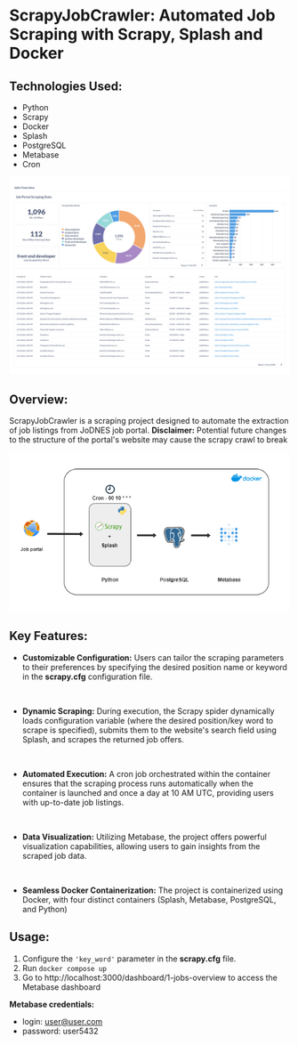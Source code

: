 
# ScrapyJobCrawler: Automated Job Scraping with Scrapy, Splash and Docker

## Technologies Used:

- Python
- Scrapy
- Docker
- Splash
- PostgreSQL
- Metabase
- Cron

<img src="images/dashboard.png">

## Overview:
ScrapyJobCrawler is a  scraping project designed to automate the extraction of job listings from JoDNES job portal.
**Disclaimer:** Potential future changes to the structure of the portal's website may cause the scrapy crawl to break

<img src="images/architecture.png">

## Key Features:
- **Customizable Configuration:** Users can tailor the scraping parameters to their preferences by specifying the desired position name or keyword in the **scrapy.cfg** configuration file.
<br>

- **Dynamic Scraping:** During execution, the Scrapy spider dynamically loads configuration variable (where the desired position/key word to scrape is specified), submits them to the website's search field using Splash, and scrapes the returned job offers.
<br>

- **Automated Execution:** A cron job orchestrated within the container ensures that the scraping process runs automatically when the container is launched and once a day at 10 AM UTC, providing users with up-to-date job listings.
<br>

- **Data Visualization:** Utilizing Metabase, the project offers powerful visualization capabilities, allowing users to gain insights from the scraped job data.
<br>

- **Seamless Docker Containerization:** The project is containerized using Docker, with four distinct containers (Splash, Metabase, PostgreSQL, and Python) 

## Usage:
1. Configure the `'key_word'` parameter in the **scrapy.cfg** file.
2. Run `docker compose up`
3. Go to http://localhost:3000/dashboard/1-jobs-overview to access the Metabase dashboard 

**Metabase credentials:** 
- login: user@user.com
- password: user5432






